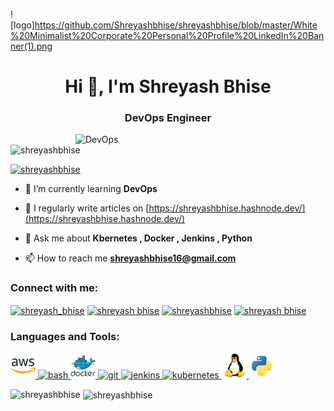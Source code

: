 ![logo]https://github.com/Shreyashbhise/shreyashbhise/blob/master/White%20Minimalist%20Corporate%20Personal%20Profile%20LinkedIn%20Banner(1).png
<h1 align="center">Hi 👋, I'm Shreyash Bhise</h1>
<h3 align="center">DevOps Engineer</h3>

<img align="right" alt="DevOps" width="400" src="https://camo.githubusercontent.com/cae12fddd9d6982901d82580bdf321d81fb299141098ca1c2d4891870827bf17/68747470733a2f2f6d69726f2e6d656469756d2e636f6d2f6d61782f313336302f302a37513379765349765f7430696f4a2d5a2e676966">

<p align="left"> <img src="https://komarev.com/ghpvc/?username=shreyashbhise&label=Profile%20views&color=0e75b6&style=flat" alt="shreyashbhise" /> </p>

<p align="left"> <a href="https://github.com/ryo-ma/github-profile-trophy"><img src="https://github-profile-trophy.vercel.app/?username=shreyashbhise" alt="shreyashbhise" /></a> </p>

- 🌱 I’m currently learning **DevOps**

- 📝 I regularly write articles on [https://shreyashbhise.hashnode.dev/](https://shreyashbhise.hashnode.dev/)

- 💬 Ask me about **Kbernetes , Docker , Jenkins , Python**

- 📫 How to reach me **shreyashbhise16@gmail.com**

<h3 align="left">Connect with me:</h3>
<p align="left">
<a href="https://twitter.com/shreyash_bhise" target="blank"><img align="center" src="https://raw.githubusercontent.com/rahuldkjain/github-profile-readme-generator/master/src/images/icons/Social/twitter.svg" alt="shreyash_bhise" height="30" width="40" /></a>
<a href="https://linkedin.com/in/shreyash bhise" target="blank"><img align="center" src="https://raw.githubusercontent.com/rahuldkjain/github-profile-readme-generator/master/src/images/icons/Social/linked-in-alt.svg" alt="shreyash bhise" height="30" width="40" /></a>
<a href="https://instagram.com/shreyashbhise" target="blank"><img align="center" src="https://raw.githubusercontent.com/rahuldkjain/github-profile-readme-generator/master/src/images/icons/Social/instagram.svg" alt="shreyashbhise" height="30" width="40" /></a>
<a href="https://hashnode.com/shreyash bhise" target="blank"><img align="center" src="https://raw.githubusercontent.com/rahuldkjain/github-profile-readme-generator/master/src/images/icons/Social/hashnode.svg" alt="shreyash bhise" height="30" width="40" /></a>
</p>

<h3 align="left">Languages and Tools:</h3>
<p align="left"> <a href="https://aws.amazon.com" target="_blank" rel="noreferrer"> <img src="https://raw.githubusercontent.com/devicons/devicon/master/icons/amazonwebservices/amazonwebservices-original-wordmark.svg" alt="aws" width="40" height="40"/> </a> <a href="https://www.gnu.org/software/bash/" target="_blank" rel="noreferrer"> <img src="https://www.vectorlogo.zone/logos/gnu_bash/gnu_bash-icon.svg" alt="bash" width="40" height="40"/> </a> <a href="https://www.docker.com/" target="_blank" rel="noreferrer"> <img src="https://raw.githubusercontent.com/devicons/devicon/master/icons/docker/docker-original-wordmark.svg" alt="docker" width="40" height="40"/> </a> <a href="https://git-scm.com/" target="_blank" rel="noreferrer"> <img src="https://www.vectorlogo.zone/logos/git-scm/git-scm-icon.svg" alt="git" width="40" height="40"/> </a> <a href="https://www.jenkins.io" target="_blank" rel="noreferrer"> <img src="https://www.vectorlogo.zone/logos/jenkins/jenkins-icon.svg" alt="jenkins" width="40" height="40"/> </a> <a href="https://kubernetes.io" target="_blank" rel="noreferrer"> <img src="https://www.vectorlogo.zone/logos/kubernetes/kubernetes-icon.svg" alt="kubernetes" width="40" height="40"/> </a> <a href="https://www.linux.org/" target="_blank" rel="noreferrer"> <img src="https://raw.githubusercontent.com/devicons/devicon/master/icons/linux/linux-original.svg" alt="linux" width="40" height="40"/> </a> <a href="https://www.python.org" target="_blank" rel="noreferrer"> <img src="https://raw.githubusercontent.com/devicons/devicon/master/icons/python/python-original.svg" alt="python" width="40" height="40"/> </a> </p>

<p><img align="left" src="https://github-readme-stats.vercel.app/api/top-langs?username=shreyashbhise&show_icons=true&locale=en&layout=compact" alt="shreyashbhise" /></p>

<p>&nbsp;<img align="center" src="https://github-readme-stats.vercel.app/api?username=shreyashbhise&show_icons=true&locale=en" alt="shreyashbhise" /></p>
